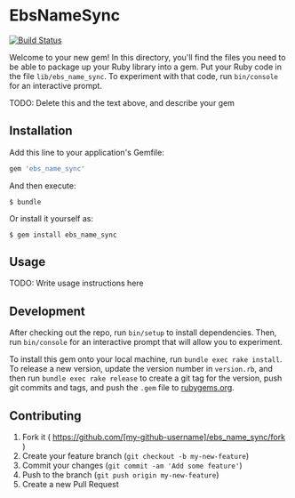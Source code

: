# EbsNameSync

[![Build Status](https://travis-ci.org/linc01n/ebs_name_sync.svg)](https://travis-ci.org/linc01n/ebs_name_sync)

Welcome to your new gem! In this directory, you'll find the files you need to be able to package up your Ruby library into a gem. Put your Ruby code in the file `lib/ebs_name_sync`. To experiment with that code, run `bin/console` for an interactive prompt.

TODO: Delete this and the text above, and describe your gem

## Installation

Add this line to your application's Gemfile:

```ruby
gem 'ebs_name_sync'
```

And then execute:

    $ bundle

Or install it yourself as:

    $ gem install ebs_name_sync

## Usage

TODO: Write usage instructions here

## Development

After checking out the repo, run `bin/setup` to install dependencies. Then, run `bin/console` for an interactive prompt that will allow you to experiment.

To install this gem onto your local machine, run `bundle exec rake install`. To release a new version, update the version number in `version.rb`, and then run `bundle exec rake release` to create a git tag for the version, push git commits and tags, and push the `.gem` file to [rubygems.org](https://rubygems.org).

## Contributing

1. Fork it ( https://github.com/[my-github-username]/ebs_name_sync/fork )
2. Create your feature branch (`git checkout -b my-new-feature`)
3. Commit your changes (`git commit -am 'Add some feature'`)
4. Push to the branch (`git push origin my-new-feature`)
5. Create a new Pull Request
